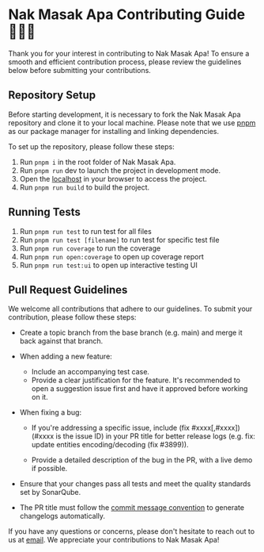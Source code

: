 # Nak Masak Apa Contributing Guide 👨🏼‍🍳

Thank you for your interest in contributing to Nak Masak Apa! To ensure a smooth and efficient contribution process, please review the guidelines below before submitting your contributions.

## Repository Setup

Before starting development, it is necessary to fork the Nak Masak Apa repository and clone it to your local machine. Please note that we use [pnpm](https://pnpm.io/) as our package manager for installing and linking dependencies.

To set up the repository, please follow these steps:

1. Run `pnpm i` in the root folder of Nak Masak Apa.
2. Run `pnpm run` dev to launch the project in development mode.
3. Open the [localhost](http://localhost:300) in your browser to access the project.
4. Run `pnpm run build` to build the project.

## Running Tests

1. Run `pnpm run test` to run test for all files
2. Run `pnpm run test [filename]` to run test for specific test file
3. Run `pnpm run coverage` to run the coverage
4. Run `pnpm run open:coverage` to open up coverage report
5. Run `pnpm run test:ui` to open up interactive testing UI

## Pull Request Guidelines

We welcome all contributions that adhere to our guidelines. To submit your contribution, please follow these steps:

- Create a topic branch from the base branch (e.g. main) and merge it back against that branch.

- When adding a new feature:

  - Include an accompanying test case.
  - Provide a clear justification for the feature. It's recommended to open a suggestion issue first and have it approved before working on it.

- When fixing a bug:

  - If you're addressing a specific issue, include (fix #xxxx[,#xxxx]) (#xxxx is the issue ID) in your PR title for better release logs (e.g. fix: update entities encoding/decoding (fix #3899)).

  - Provide a detailed description of the bug in the PR, with a live demo if possible.

- Ensure that your changes pass all tests and meet the quality standards set by SonarQube.

- The PR title must follow the [commit message convention](./.github/commit-convention.md) to generate changelogs automatically.

If you have any questions or concerns, please don't hesitate to reach out to us at [email](mailto:hello@naqibhishamuddin.com). We appreciate your contributions to Nak Masak Apa!
